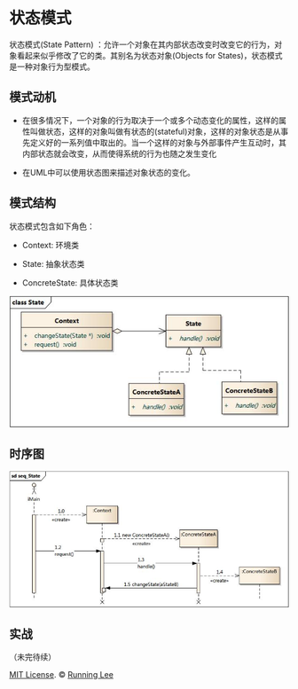 # 状态模式

状态模式(State Pattern) ：允许一个对象在其内部状态改变时改变它的行为，对象看起来似乎修改了它的类。其别名为状态对象(Objects for States)，状态模式是一种对象行为型模式。

## 模式动机

* 在很多情况下，一个对象的行为取决于一个或多个动态变化的属性，这样的属性叫做状态，这样的对象叫做有状态的(stateful)对象，这样的对象状态是从事先定义好的一系列值中取出的。当一个这样的对象与外部事件产生互动时，其内部状态就会改变，从而使得系统的行为也随之发生变化

* 在UML中可以使用状态图来描述对象状态的变化。

## 模式结构

状态模式包含如下角色：

* Context: 环境类

* State: 抽象状态类

* ConcreteState: 具体状态类

![](/screenshot/state.jpg)

## 时序图

![](/screenshot/seq_state.jpg)

## 实战

（未完待续）

[MIT License](https://opensource.org/licenses/mit-license.html). ©  [Running Lee](mailto:lihui870920@gmail.com)
